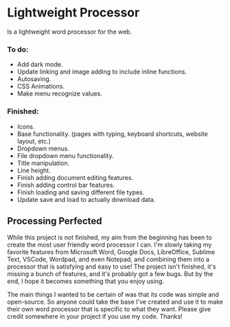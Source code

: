 # Lightweight Processor
Is a lightweight word processor for the web.

### To do:
- Add dark mode.
- Update linking and image adding to include inline functions.
- Autosaving.
- CSS Animations.
- Make menu recognize values.
### Finished:
- Icons.
- Base functionality. (pages with typing, keyboard shortcuts, website layout, etc.)
- Dropdown menus.
- File dropdown menu functionality.
- Title manipulation.
- Line height.
- Finish adding document editing features.
- Finish adding control bar features.
- Finish loading and saving different file types.
- Update save and load to actually download data.

## Processing Perfected
While this project is not finished, my aim from the beginning has been to create the most user friendly word processor I can. I'm slowly taking my favorite features from Microsoft Word, Google Docs, LibreOffice, Sublime Text, VSCode, Wordpad, and even Notepad, and combining them into a processor that is satisfying and easy to use! The project isn't finished, it's missing a bunch of features, and it's probably got a few bugs. But by the end, I hope it becomes something that you enjoy using.

The main things I wanted to be certain of was that its code was simple and open-source. So anyone could take the base I've created and use it to make their own word processor that is specific to what they want. Please give credit somewhere in your project if you use my code. Thanks! 